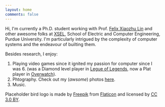 ```yaml
---
layout: home
comments: false
---
```


Hi, I'm currently a Ph.D. student working with Prof. [Felix Xiaozhu Lin](https://engineering.purdue.edu/~xzl/) and other awesome folks at [XSEL](https://xsel.rocks), School of Electric and Computer Engineering, Purdue University. I'm particularly intrigued by the complexity of computer systems and the endeavour of builting them. 

Besides research, I enjoy: 
1.	Playing video games since it ignited my passion for computer since I was 6. (was a Diamond level player in [Legue of Legends](), now a Plat player in [Overwatch]()).
2.	Phtography. Check out my (*awsome*) photos [here](placeholder).
3.	Music.   

Placeholder bird logo is made by [Freepik](http://www.freepik.com) from [Flaticon](http://www.flaticon.com) and licensed by [CC 3.0 BY](http://creativecommons.org/licenses/by/3.0/).






